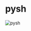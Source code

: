 # pysh

![pysh](https://raw.githubusercontent.com/smv1999/pysh/main/pysh.png?token=AKHIZQPH7FLSJAWMKO6APYLBZIE72)
